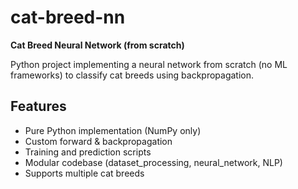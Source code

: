 # cat-breed-nn
**Cat Breed Neural Network (from scratch)**

Python project implementing a neural network from scratch (no ML frameworks) to classify cat breeds using backpropagation.

## Features
- Pure Python implementation (NumPy only)
- Custom forward & backpropagation
- Training and prediction scripts
- Modular codebase (dataset_processing, neural_network, NLP)
- Supports multiple cat breeds
